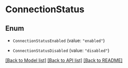 # ConnectionStatus

## Enum


* `ConnectionStatusEnabled` (value: `"enabled"`)

* `ConnectionStatusDisabled` (value: `"disabled"`)


[[Back to Model list]](../README.md#documentation-for-models) [[Back to API list]](../README.md#documentation-for-api-endpoints) [[Back to README]](../README.md)


